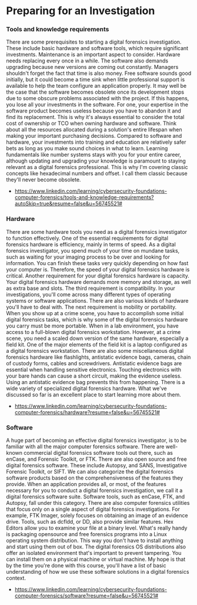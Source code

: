 # Preparing for an Investigation

### **Tools and knowledge requirements**

There are some prerequisites to starting a digital forensics investigation. These include basic hardware and software tools, which require significant investments. Maintenance is an important aspect to consider. Hardware needs replacing every once in a while. The software also demands upgrading because new versions are coming out constantly. Managers shouldn't forget the fact that time is also money. Free software sounds good initially, but it could become a time sink when little professional support is available to help the team configure an application properly. It may well be the case that the software becomes obsolete once its development stops due to some obscure problems associated with the project. If this happens, you lose all your investments in the software. For one, your expertise in the software product becomes useless because you have to abandon it and find its replacement. This is why it's always essential to consider the total cost of ownership or TCO when owning hardware and software. Think about all the resources allocated during a solution's entire lifespan when making your important purchasing decisions. Compared to software and hardware, your investments into training and education are relatively safer bets as long as you make sound choices in what to learn. Learning fundamentals like number systems stays with you for your entire career, although updating and upgrading your knowledge is paramount to staying relevant as a digital forensics professional. This is why I'm covering classic concepts like hexadecimal numbers and offset. I call them classic because they'll never become obsolete.

- https://www.linkedin.com/learning/cybersecurity-foundations-computer-forensics/tools-and-knowledge-requirements?autoSkip=true&resume=false&u=56745521#

### **Hardware**

There are some hardware tools you need as a digital forensics investigator to function effectively. One of the essential requirements for digital forensics hardware is efficiency, mainly in terms of speed. As a digital forensics investigator, you spend much of your time on mundane tasks, such as waiting for your imaging process to be over and looking for information. You can finish these tasks very quickly depending on how fast your computer is. Therefore, the speed of your digital forensics hardware is critical. Another requirement for your digital forensics hardware is capacity. Your digital forensics hardware demands more memory and storage, as well as extra base and slots. The third requirement is compatibility. In your investigations, you'll come across many different types of operating systems or software applications. There are also various kinds of hardware you'll have to deal with. The next requirement is mobility or portability. When you show up at a crime scene, you have to accomplish some initial digital forensics tasks, which is why some of the digital forensics hardware you carry must be more portable. When in a lab environment, you have access to a full-blown digital forensics workstation. However, at a crime scene, you need a scaled down version of the same hardware, especially a field kit. One of the major elements of the field kit is a laptop configured as a digital forensics workstation. There are also some miscellaneous digital forensics hardware like flashlights, antistatic evidence bags, cameras, chain of custody forms, cables and screwdrivers. Antistatic evidence bags are essential when handling sensitive electronics. Touching electronics with your bare hands can cause a short circuit, making the evidence useless. Using an antistatic evidence bag prevents this from happening. There is a wide variety of specialized digital forensics hardware. What we've discussed so far is an excellent place to start learning more about them.

- https://www.linkedin.com/learning/cybersecurity-foundations-computer-forensics/hardware?resume=false&u=56745521#

### **Software**

A huge part of becoming an effective digital forensics investigator, is to be familiar with all the major computer forensics software. There are well-known commercial digital forensics software tools out there, such as enCase, and Forensic Toolkit, or FTK. There are also open source and free digital forensics software. These include Autopsy, and SANS, Investigative Forensic Toolkit, or SIFT. We can also categorize the digital forensics software products based on the comprehensiveness of the features they provide. When an application provides all, or most, of the features necessary for you to conduct a digital forensics investigation, we call it a digital forensics software suite. Software tools, such as enCase, FTK, and Autopsy, fall under this category. There are also computer forensics utilities that focus only on a single aspect of digital forensics investigations. For example, FTK Imager, solely focuses on obtaining an image of an evidence drive. Tools, such as dcfldd, or DD, also provide similar features. Hex Editors allow you to examine your file at a binary level. What's really handy is packaging opensource and free forensics programs into a Linux operating system distribution. This way you don't have to install anything and start using them out of box. The digital forensics OS distributions also offer an isolated environment that's important to prevent tampering. You can install them on a physical machine or virtual machine. My hope is that by the time you're done with this course, you'll have a list of basic understanding of how we use these software solutions in a digital forensics context.

- https://www.linkedin.com/learning/cybersecurity-foundations-computer-forensics/software?resume=false&u=56745521#